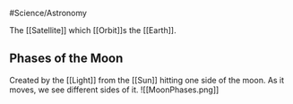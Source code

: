 #Science/Astronomy 

The [[Satellite]] which [[Orbit]]s the [[Earth]]. 

## Phases of the Moon 

Created by the [[Light]] from the [[Sun]] hitting one side of the moon. As it moves, we see different sides of it. 
![[MoonPhases.png]]